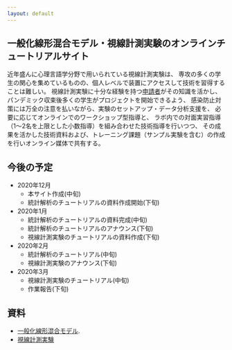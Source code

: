 ```yaml
---
layout: default
---
```


## 一般化線形混合モデル・視線計測実験のオンラインチュートリアルサイト

近年盛んに⼼理⾔語学分野で⽤いられている視線計測実験は、
専攻の多くの学⽣の関⼼を集めているものの、個⼈レベルで装置にアクセスして技術を習得することは難しい。
視線計測実験に⼗分な経験を持つ[申請者](https://github.com/kishiyamat)がその知識を活かし、
パンデミック収束後多くの学⽣がプロジェクトを開始できるよう、
感染防⽌対策には万全の注意を払いながら、実験のセットアップ・データ分析⽀援を、
必要に応じてオンラインでのワークショップ型指導と、
ラボ内での対⾯実習指導（1〜2名を上限とした⼩数指導）を組み合わせた技術指導を⾏いつつ、
その成果を活かした技術資料および、トレーニング課題（サンプル実験を含む）の作成を⾏いオンライン媒体で共有する。

## 今後の予定

* 2020年12月
  * 本サイト作成(中旬)
  * 統計解析のチュートリアルの資料作成開始(下旬)
* 2020年1月
  * 統計解析のチュートリアルの資料完成(中旬)
  * 統計解析のチュートリアルのアナウンス(下旬)
  * 視線計測実験のチュートリアルの資料作成(下旬)
* 2020年2月
  * 統計解析のチュートリアル(中旬)
  * 視線計測実験のアナウンス(下旬)
* 2020年3月
  * 視線計測実験のチュートリアル(中旬)
  * 作業報告(下旬)

## 資料

* [一般化線形混合モデル](./lme.html).
* [視線計測実験](./vwp.html)

<!---
### Misc.

Your Pages site will use the layout and styles from the Jekyll theme you have selected in your [repository settings](https://github.com/kishiyamat/tutorial-lme-vwp/settings). The name of this theme is saved in the Jekyll `_config.yml` configuration file.

### Support or Contact

Having trouble with Pages? Check out our [documentation](https://docs.github.com/categories/github-pages-basics/) or [contact support](https://github.com/contact) and we’ll help you sort it out.
-->
